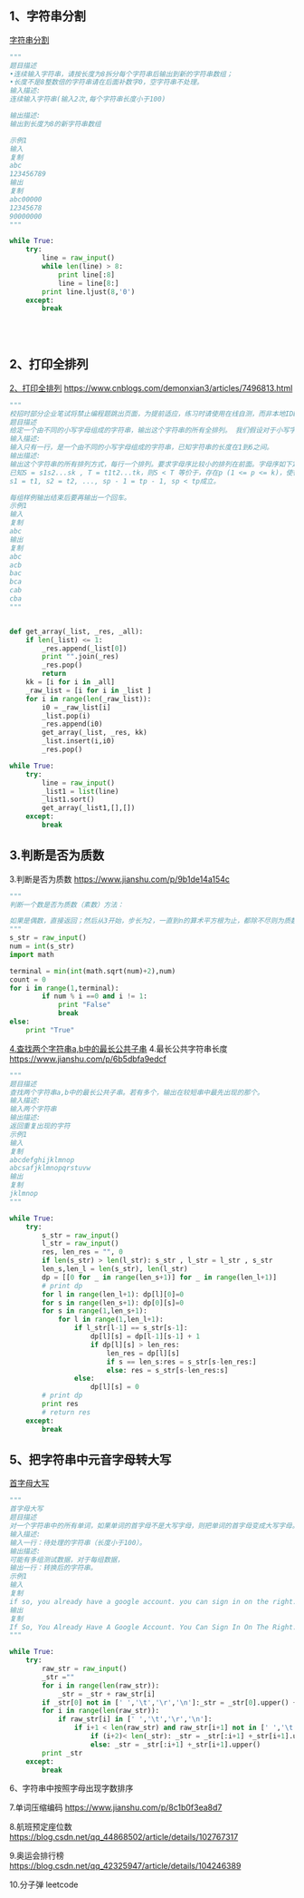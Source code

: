 ## 1、字符串分割
[字符串分割](https://www.nowcoder.com/practice/d9162298cb5a437aad722fccccaae8a7?tpId=37&&tqId=21227&rp=1&ru=/ta/huawei&qru=/ta/huawei/question-ranking)

```py
"""
题目描述
•连续输入字符串，请按长度为8拆分每个字符串后输出到新的字符串数组；
•长度不是8整数倍的字符串请在后面补数字0，空字符串不处理。
输入描述:
连续输入字符串(输入2次,每个字符串长度小于100)

输出描述:
输出到长度为8的新字符串数组

示例1
输入
复制
abc
123456789
输出
复制
abc00000
12345678
90000000
"""

while True:
    try:
        line = raw_input()
        while len(line) > 8:
            print line[:8]
            line = line[8:]
        print line.ljust(8,'0')
    except:
        break
        
        
        
```

## 2、打印全排列
[2、打印全排列](https://www.nowcoder.com/practice/5632c23d0d654aecbc9315d1720421c1?tpId=40&&tqId=21374&rp=1&ru=/activity/oj&qru=/ta/kaoyan/question-ranking)
https://www.cnblogs.com/demonxian3/articles/7496813.html

```py
"""
校招时部分企业笔试将禁止编程题跳出页面，为提前适应，练习时请使用在线自测，而非本地IDE。
题目描述
给定一个由不同的小写字母组成的字符串，输出这个字符串的所有全排列。 我们假设对于小写字母有'a' < 'b' < ... < 'y' < 'z'，而且给定的字符串中的字母已经按照从小到大的顺序排列。
输入描述:
输入只有一行，是一个由不同的小写字母组成的字符串，已知字符串的长度在1到6之间。
输出描述:
输出这个字符串的所有排列方式，每行一个排列。要求字母序比较小的排列在前面。字母序如下定义：
已知S = s1s2...sk , T = t1t2...tk，则S < T 等价于，存在p (1 <= p <= k)，使得
s1 = t1, s2 = t2, ..., sp - 1 = tp - 1, sp < tp成立。

每组样例输出结束后要再输出一个回车。
示例1
输入
复制
abc
输出
复制
abc
acb
bac
bca
cab
cba
"""


def get_array(_list, _res, _all):
    if len(_list) <= 1:
        _res.append(_list[0])
        print "".join(_res)
        _res.pop()
        return
    kk = [i for i in _all]
    _raw_list = [i for i in _list ]
    for i in range(len(_raw_list)):
        i0 = _raw_list[i]
        _list.pop(i)
        _res.append(i0)
        get_array(_list, _res, kk)
        _list.insert(i,i0)
        _res.pop()

while True:
    try:
        line = raw_input()
        _list1 = list(line)
        _list1.sort()
        get_array(_list1,[],[])
    except:
        break

```

## 3.判断是否为质数
3.判断是否为质数
https://www.jianshu.com/p/9b1de14a154c

```py
"""
判断一个数是否为质数（素数）方法：

如果是偶数，直接返回；然后从3开始，步长为2，一直到n的算术平方根为止，都除不尽则为质数。
"""
s_str = raw_input()
num = int(s_str)
import math

terminal = min(int(math.sqrt(num)+2),num)
count = 0
for i in range(1,terminal):
        if num % i ==0 and i != 1: 
            print "False"
            break
else:
    print "True"
```


[4.查找两个字符串a,b中的最长公共子串](https://www.nowcoder.com/practice/181a1a71c7574266ad07f9739f791506?tpId=37&&tqId=21288&rp=1&ru=/activity/oj&qru=/ta/huawei/question-ranking)
4.最长公共字符串长度
https://www.jianshu.com/p/6b5dbfa9edcf

```py
"""
题目描述
查找两个字符串a,b中的最长公共子串。若有多个，输出在较短串中最先出现的那个。
输入描述:
输入两个字符串
输出描述:
返回重复出现的字符
示例1
输入
复制
abcdefghijklmnop
abcsafjklmnopqrstuvw
输出
复制
jklmnop
"""

while True:
    try:
        s_str = raw_input()
        l_str = raw_input()
        res, len_res = "", 0
        if len(s_str) > len(l_str): s_str , l_str = l_str , s_str
        len_s,len_l = len(s_str), len(l_str)
        dp = [[0 for _ in range(len_s+1)] for _ in range(len_l+1)]
        # print dp
        for l in range(len_l+1): dp[l][0]=0
        for s in range(len_s+1): dp[0][s]=0
        for s in range(1,len_s+1):
            for l in range(1,len_l+1):
                if l_str[l-1] == s_str[s-1]:
                    dp[l][s] = dp[l-1][s-1] + 1
                    if dp[l][s] > len_res: 
                        len_res = dp[l][s]
                        if s == len_s:res = s_str[s-len_res:]
                        else: res = s_str[s-len_res:s]
                else:
                    dp[l][s] = 0
        # print dp
        print res
        # return res
    except:
        break
```

## 5、把字符串中元音字母转大写

[首字母大写](https://www.nowcoder.com/practice/91f9c70e7b6f4c0ab23744055632467a?tpId=40&&tqId=21388&rp=1&ru=/activity/oj&qru=/ta/kaoyan/question-ranking)
```py
"""
首字母大写 
题目描述
对一个字符串中的所有单词，如果单词的首字母不是大写字母，则把单词的首字母变成大写字母。 在字符串中，单词之间通过空白符分隔，空白符包括：空格(' ')、制表符('\t')、回车符('\r')、换行符('\n')。
输入描述:
输入一行：待处理的字符串（长度小于100）。
输出描述:
可能有多组测试数据，对于每组数据，
输出一行：转换后的字符串。
示例1
输入
复制
if so, you already have a google account. you can sign in on the right.
输出
复制
If So, You Already Have A Google Account. You Can Sign In On The Right.
"""

while True:
    try:
        raw_str = raw_input()
        _str =""
        for i in range(len(raw_str)):
            _str = _str + raw_str[i] 
        if _str[0] not in [' ','\t','\r','\n']:_str = _str[0].upper() + _str[1:]
        for i in range(len(raw_str)):
            if raw_str[i] in [' ','\t','\r','\n']:
                if i+1 < len(raw_str) and raw_str[i+1] not in [' ','\t','\r','\n']:
                    if (i+2)< len(_str): _str = _str[:i+1] +_str[i+1].upper() + _str[i+2:]
                    else: _str = _str[:i+1] +_str[i+1].upper()
        print _str
    except:
        break
```

6、字符串中按照字母出现字数排序

7.单词压缩编码
https://www.jianshu.com/p/8c1b0f3ea8d7

8.航班预定座位数
https://blog.csdn.net/qq_44868502/article/details/102767317

9.奥运会排行榜
https://blog.csdn.net/qq_42325947/article/details/104246389

10.分子弹 leetcode

